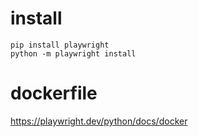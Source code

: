 # install

```
pip install playwright
python -m playwright install
```

# dockerfile

https://playwright.dev/python/docs/docker